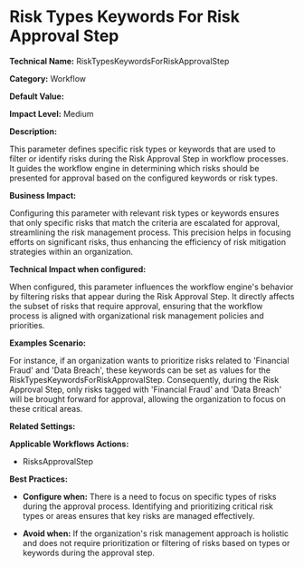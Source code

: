 # Risk Types Keywords For Risk Approval Step

**Technical Name:** RiskTypesKeywordsForRiskApprovalStep

**Category:** Workflow

**Default Value:**

**Impact Level:** Medium

**Description:**

This parameter defines specific risk types or keywords that are used to filter or identify risks during the Risk Approval Step in workflow processes. It guides the workflow engine in determining which risks should be presented for approval based on the configured keywords or risk types.

**Business Impact:**

Configuring this parameter with relevant risk types or keywords ensures that only specific risks that match the criteria are escalated for approval, streamlining the risk management process. This precision helps in focusing efforts on significant risks, thus enhancing the efficiency of risk mitigation strategies within an organization.

**Technical Impact when configured:**

When configured, this parameter influences the workflow engine's behavior by filtering risks that appear during the Risk Approval Step. It directly affects the subset of risks that require approval, ensuring that the workflow process is aligned with organizational risk management policies and priorities.

**Examples Scenario:**

For instance, if an organization wants to prioritize risks related to 'Financial Fraud' and 'Data Breach', these keywords can be set as values for the RiskTypesKeywordsForRiskApprovalStep. Consequently, during the Risk Approval Step, only risks tagged with 'Financial Fraud' and 'Data Breach' will be brought forward for approval, allowing the organization to focus on these critical areas.

**Related Settings:**

**Applicable Workflows Actions:**

- RisksApprovalStep

**Best Practices:** 

- **Configure when:** There is a need to focus on specific types of risks during the approval process. Identifying and prioritizing critical risk types or areas ensures that key risks are managed effectively.
  
- **Avoid when:** If the organization's risk management approach is holistic and does not require prioritization or filtering of risks based on types or keywords during the approval step.